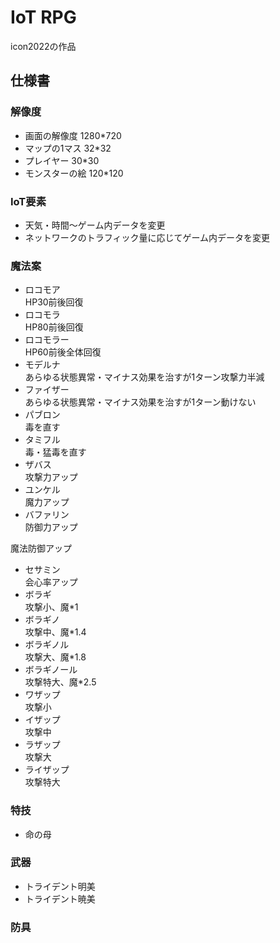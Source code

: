 # IoT RPG  
icon2022の作品  
## 仕様書  
### 解像度  
- 画面の解像度
1280*720  
- マップの1マス
32*32  
- プレイヤー
30*30  
- モンスターの絵
120*120  
  
### IoT要素  
- 天気・時間～ゲーム内データを変更  
- ネットワークのトラフィック量に応じてゲーム内データを変更  
  
### 魔法案  
- ロコモア  
HP30前後回復  
- ロコモラ  
HP80前後回復
- ロコモラー  
HP60前後全体回復
- モデルナ  
あらゆる状態異常・マイナス効果を治すが1ターン攻撃力半減  
- ファイザー  
あらゆる状態異常・マイナス効果を治すが1ターン動けない  
- パブロン  
毒を直す  
- タミフル  
毒・猛毒を直す  
- ザバス  
攻撃力アップ  
- ユンケル  
魔力アップ  
- バファリン  
防御力アップ  

魔法防御アップ
- セサミン  
会心率アップ  
- ボラギ  
攻撃小、魔*1  
- ボラギノ  
攻撃中、魔*1.4  
- ボラギノル  
攻撃大、魔*1.8  
- ボラギノール  
攻撃特大、魔*2.5  
- ワザップ  
攻撃小
- イザップ  
攻撃中
- ラザップ  
攻撃大
- ライザップ  
攻撃特大
### 特技
- 命の母  

### 武器
- トライデント明美  
- トライデント暁美  

### 防具